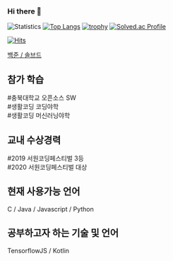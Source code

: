 ### Hi there 👋

![Statistics](https://github-readme-stats.vercel.app/api?username=lms0806&show_icons=true)
[![Top Langs](https://github-readme-stats.vercel.app/api/top-langs/?username=lms0806&layout=compact&langs_count=8)](https://github.com/anuraghazra/github-readme-stats)
[![trophy](https://github-profile-trophy.vercel.app/?username=lms0806&theme=chalk&row=1&column=7)](https://github.com/ryo-ma/github-profile-trophy)
[![Solved.ac Profile](http://mazassumnida.wtf/api/generate_badge?boj=lms0806)](https://solved.ac/lms0806)

[![Hits](https://hits.seeyoufarm.com/api/count/incr/badge.svg?url=https%3A%2F%2Fgithub.com%2Flms0806)](https://hits.seeyoufarm.com)

<a href="https://www.acmicpc.net/user/lms0806">백준 / </a>
<a href="https://solved.ac/profile/lms0806">솔브드</a>

<h2>참가 학습</h2>
#충북대학교 오픈소스 SW <br>
#생활코딩 코딩야학 <br>
#생활코딩 머신러닝야학 <br>

<h2>교내 수상경력</h2>
#2019 서원코딩페스티벌 3등 <br>
#2020 서원코딩페스티벌 대상 <br>

<h2>현재 사용가능 언어</h2>
C / Java / Javascript / Python

<h2>공부하고자 하는 기술 및 언어</h2>
TensorflowJS / Kotlin

<!--
**lms0806/lms0806** is a ✨ _special_ ✨ repository because its `README.md` (this file) appears on your GitHub profile.

Here are some ideas to get you started:

- 🔭 I’m currently working on ...
- 🌱 I’m currently learning ...
- 👯 I’m looking to collaborate on ...
- 🤔 I’m looking for help with ...
- 💬 Ask me about ...
- 📫 How to reach me: ...
- 😄 Pronouns: ...
- ⚡ Fun fact: ...
-->
